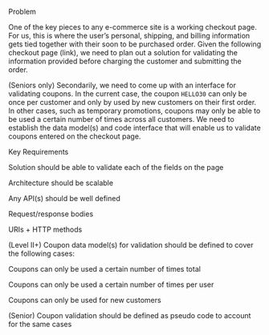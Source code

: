 Problem

One of the key pieces to any e-commerce site is a working checkout page. For us, this is where the user’s personal, shipping, and billing information gets tied together with their soon to be purchased order. Given the following checkout page (link), we need to plan out a solution for validating the information provided before charging the customer and submitting the order.


(Seniors only) Secondarily, we need to come up with an interface for validating coupons. In the current case, the coupon `HELLO30` can only be once per customer and only by used by new customers on their first order. In other cases, such as temporary promotions, coupons may only be able to be used a certain number of times across all customers. We need to establish the data model(s) and code interface that will enable us to validate coupons entered on the checkout page.


Key Requirements

Solution should be able to validate each of the fields on the page

Architecture should be scalable

Any API(s) should be well defined

Request/response bodies

URIs + HTTP methods

(Level II+) Coupon data model(s) for validation should be defined to cover the following cases:

Coupons can only be used a certain number of times total

Coupons can only be used a certain number of times per user

Coupons can only be used for new customers

(Senior) Coupon validation should be defined as pseudo code to account for the same cases
